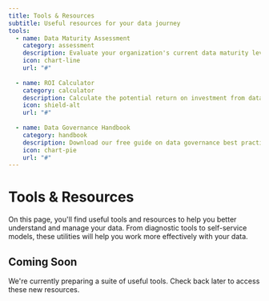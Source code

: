 ```yaml
---
title: Tools & Resources
subtitle: Useful resources for your data journey
tools:
  - name: Data Maturity Assessment
    category: assessment
    description: Evaluate your organization's current data maturity level with this quick self-assessment tool.
    icon: chart-line
    url: "#"
  
  - name: ROI Calculator
    category: calculator
    description: Calculate the potential return on investment from data-driven decisions with this interactive calculator.
    icon: shield-alt
    url: "#"
  
  - name: Data Governance Handbook
    category: handbook
    description: Download our free guide on data governance best practices for small and medium enterprises.
    icon: chart-pie
    url: "#"
---
```


# Tools & Resources

On this page, you'll find useful tools and resources to help you better understand and manage your data. From diagnostic tools to self-service models, these utilities will help you work more effectively with your data.

## Coming Soon

We're currently preparing a suite of useful tools. Check back later to access these new resources. 